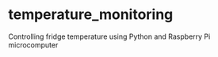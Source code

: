 # temperature_monitoring
Controlling fridge temperature using Python and Raspberry Pi microcomputer
